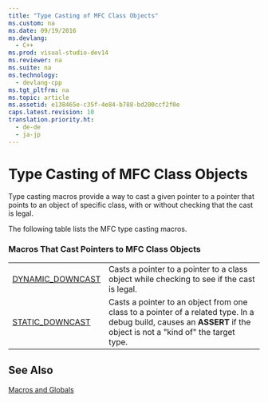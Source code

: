 ```yaml
---
title: "Type Casting of MFC Class Objects"
ms.custom: na
ms.date: 09/19/2016
ms.devlang: 
  - C++
ms.prod: visual-studio-dev14
ms.reviewer: na
ms.suite: na
ms.technology: 
  - devlang-cpp
ms.tgt_pltfrm: na
ms.topic: article
ms.assetid: e138465e-c35f-4e84-b788-bd200ccf2f0e
caps.latest.revision: 10
translation.priority.ht: 
  - de-de
  - ja-jp
---
```

# Type Casting of MFC Class Objects
Type casting macros provide a way to cast a given pointer to a pointer that points to an object of specific class, with or without checking that the cast is legal.  
  
 The following table lists the MFC type casting macros.  
  
### Macros That Cast Pointers to MFC Class Objects  
  
|||  
|-|-|  
|[DYNAMIC_DOWNCAST](../vs140/DYNAMIC_DOWNCAST.md)|Casts a pointer to a pointer to a class object while checking to see if the cast is legal.|  
|[STATIC_DOWNCAST](../vs140/STATIC_DOWNCAST.md)|Casts a pointer to an object from one class to a pointer of a related type. In a debug build, causes an **ASSERT** if the object is not a "kind of" the target type.|  
  
## See Also  
 [Macros and Globals](../vs140/MFC-Macros-and-Globals.md)